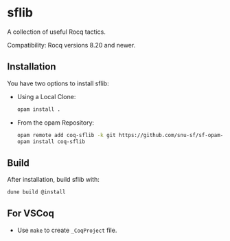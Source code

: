 # sflib
A collection of useful Rocq tactics.

Compatibility: Rocq versions 8.20 and newer.

## Installation
You have two options to install sflib:

- Using a Local Clone:
  ```sh
  opam install .
  ```

- From the opam Repository:
  ```sh
  opam remote add coq-sflib -k git https://github.com/snu-sf/sf-opam-coq-archive
  opam install coq-sflib
  ```

## Build
After installation, build sflib with:

```sh
dune build @install
```

## For VSCoq
- Use `make` to create `_CoqProject` file.